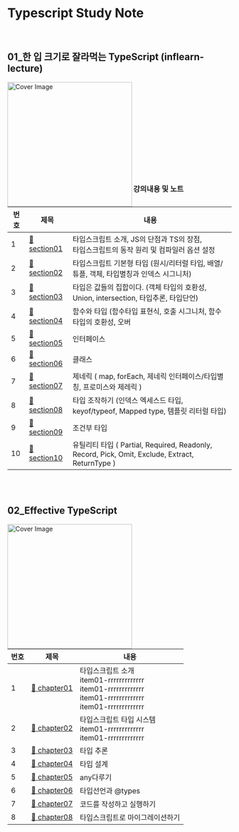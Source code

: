 # Typescript Study Note

<br>

## 01\_한 입 크기로 잘라먹는 TypeScript (inflearn-lecture)

<img src="https://github.com/thdud2262/study-typescript/assets/85012454/6b5f734e-bbf6-4892-b0ce-18e5c9e50ef4" width="280" title="Cover Image" align="left">
<br><br><br><br><br><br><br><br><br><br><br><br>

### 강의내용 및 노트
| 번호 | 제목                              | 내용                                                |
|------|-----------------------------------|----------------------------------------------------|
| 1    | [:memo: section01][section01]     | 타입스크립트 소개, JS의 단점과 TS의 장점, <br>타입스크립트의 동작 원리 및 컴파일러 옵션 설정 |
| 2    | [:memo: section02][section02]     | 타입스크립트 기본형 타입 (원시/리터럴 타입, 배열/튜플, 객체, 타입별칭과 인덱스 시그니처) |
| 3    | [:memo: section03][section03]     | 타입은 값들의 집합이다. (객체 타입의 호환성, Union, intersection, 타입추론, 타입단언) |
| 4    | [:memo: section04][section04]     | 함수와 타입 (함수타입 표현식, 호출 시그니처, 함수타입의 호환성, 오버|
| 5    | [:memo: section05][section05]     | 인터페이스 |
| 6    | [:memo: section06][section06]     | 클래스 |
| 7    | [:memo: section07][section07]     | 제네릭 ( map, forEach, 제네릭 인터페이스/타입별칭, 프로미스와 제레릭 ) |
| 8    | [:memo: section08][section08]     | 타입 조작하기 (인덱스 엑세스드 타입, keyof/typeof, Mapped type, 템플릿 리터럴 타입) |
| 9    | [:memo: section09][section09]     | 조건부 타입 |
| 10   | [:memo: section10][section10]     | 유틸리티 타입 ( Partial, Required, Readonly, Record, Pick, Omit, Exclude, Extract, ReturnType ) |


<br>
<br>

## 02_Effective TypeScript

<img src="https://github.com/thdud2262/study-typescript/assets/85012454/531b6998-533b-45b2-a52a-50881c6b4ed8" width="280" title="Cover Image" align="left">

| 번호 | 제목                              | 내용                                                |
|------|-----------------------------------|----------------------------------------------------|
| 1    | [:memo: chapter01][chapter01]    | 타입스크립트 소개<br>item01-rrrrrrrrrrrrr<br>item01-rrrrrrrrrrrrr<br>item01-rrrrrrrrrrrrr<br>item01-rrrrrrrrrrrrr |
| 2    | [:memo: chapter02][chapter02]    | 타입스크립트 타입 시스템<br>item01-rrrrrrrrrrrrr<br>item01-rrrrrrrrrrrrr |
| 3    | [:memo: chapter03][chapter03]    | 타입 추론 |
| 4    | [:memo: chapter04][chapter04]    | 타입 설계 |
| 5    | [:memo: chapter05][chapter05]    | any다루기 |
| 6    | [:memo: chapter06][chapter06]    | 타입선언과 @types |
| 7    | [:memo: chapter07][chapter07]    | 코드를 작성하고 실행하기 |
| 8    | [:memo: chapter08][chapter08]    | 타입스크립트로 마이그레이션하기 |


<!-- 한입 TypeScript -->

[section01]: /onebite-TypeScript/section01
[section02]: /onebite-TypeScript/section02
[section03]: /onebite-TypeScript/section03
[section04]: /onebite-TypeScript/section04
[section05]: /onebite-TypeScript/section05
[section06]: /onebite-TypeScript/section06
[section07]: /onebite-TypeScript/section07
[section08]: /onebite-TypeScript/section08
[section09]: /onebite-TypeScript/section09
[section10]: /onebite-TypeScript/section10

<!-- Effective TypeScript -->

[chapter01]: /Effective-TypeScript/CH01-TypeScript-intro
[chapter02]: /Effective-TypeScript/CH02-Type-System
[chapter03]: /Effective-TypeScript/CH03_Type-inference
[chapter04]: /Effective-TypeScript/CH04-Type-Design
[chapter05]: /Effective-TypeScript/CH05-any
[chapter06]: /Effective-TypeScript/CH06-Type-Declarations
[chapter07]: /Effective-TypeScript/CH07-Code-Write-Run
[chapter08]: /Effective-TypeScript/CH08-Migrate
